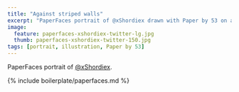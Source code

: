 ```yaml
---
title: "Against striped walls"
excerpt: "PaperFaces portrait of @xShordiex drawn with Paper by 53 on an iPad."
image: 
  feature: paperfaces-xshordiex-twitter-lg.jpg
  thumb: paperfaces-xshordiex-twitter-150.jpg
tags: [portrait, illustration, Paper by 53]
---
```


PaperFaces portrait of [@xShordiex](http://twitter.com/xShordiex).

{% include boilerplate/paperfaces.md %}